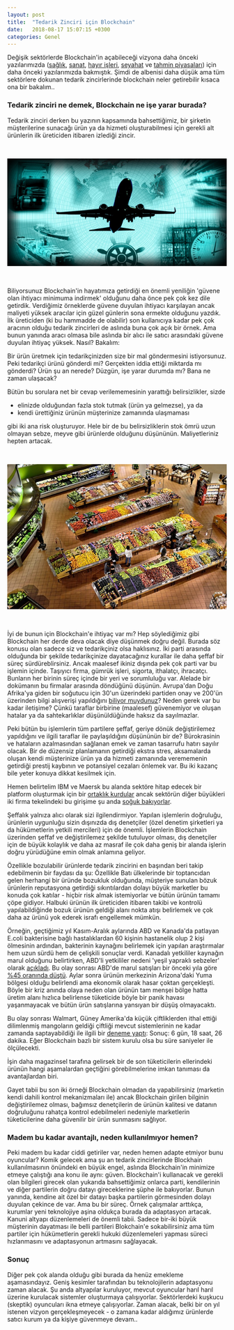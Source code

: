 ```yaml
---
layout: post
title:  "Tedarik Zinciri için Blockchain"
date:   2018-08-17 15:07:15 +0300
categories: Genel
---
```





Değişik sektörlerde Blockchain'in açabileceği vizyona daha önceki yazılarımızda ([sağlık](http://ademimerkezi.com/genel/2018/04/17/saglik-icin-blockchain.html), [sanat](http://ademimerkezi.com/genel/2018/04/06/sanat-icin-blockchain.html), [hayır işleri](http://ademimerkezi.com/genel/2018/03/29/Iyilik-icin-blockchain.html), [seyahat](http://ademimerkezi.com/genel/2018/07/06/seyahat-icin-blockchain.html) ve [tahmin piyasaları](http://ademimerkezi.com/genel/2018/07/13/gelecegi-tahmin-icin-blockchain.html)) için daha önceki yazılarımızda bakmıştık. Şimdi de albenisi daha düşük ama tüm sektörlere dokunan tedarik zincirlerinde blockchain neler getirebilir kısaca ona bir bakalım.. 

### Tedarik zinciri ne demek, Blockchain ne işe yarar burada?

Tedarik zinciri derken bu yazının kapsamında bahsettiğimiz, bir şirketin müşterilerine sunacağı ürün ya da hizmeti oluşturabilmesi için gerekli alt ürünlerin ilk üreticiden itibaren izlediği zincir.

&nbsp;

![logistics-and-freight_640.jpg](/assets/logistics-and-freight_640.jpg)


&nbsp;

Biliyorsunuz Blockchain'in hayatımıza getirdiği en önemli yeniliğin 'güvene olan ihtiyacı minimuma indirmek' olduğunu daha önce pek çok kez dile getirdik. Verdiğimiz örneklerde güvene duyulan ihtiyacı karşılayan ancak maliyeti yüksek aracılar için güzel günlerin sona ermekte olduğunu yazdık. İlk üreticiden (ki bu hammadde de olabilir) son kullanıcıya kadar pek çok aracının olduğu tedarik zincirleri de aslında buna çok açık bir örnek. Ama bunun yanında aracı olmasa bile aslında bir alıcı ile satıcı arasındaki güvene duyulan ihtiyaç yüksek. Nasıl? Bakalım: 

Bir ürün üretmek için tedarikçinizden size bir mal göndermesini istiyorsunuz. Peki tedarikçi ürünü gönderdi mi? Gerçekten iddia ettiği miktarda mı gönderdi? Ürün şu an nerede? Düzgün, işe yarar durumda mı? Bana ne zaman ulaşacak? 

Bütün bu sorulara net bir cevap verilememesinin yarattığı belirsizlikler, sizde 
* elinizde olduğundan fazla stok tutmak (ürün ya gelmezse), ya da 
* kendi ürettiğiniz ürünün müşterinize zamanında ulaşmaması 

gibi iki ana risk oluşturuyor. Hele bir de bu belirsizliklerin stok ömrü uzun olmayan sebze, meyve gibi ürünlerde olduğunu düşününün. Maliyetleriniz hepten artacak. 


&nbsp;

![supermarket_640.jpg](/assets/supermarket_640.jpg)


&nbsp;

İyi de bunun için Blockchain'e ihtiyaç var mı? Hep söylediğimiz gibi Blockchain her derde deva olacak diye düşünmek doğru değil. Burada söz konusu olan sadece siz ve tedarikçiniz olsa haklısınız. İki parti arasında olduğunda bir şekilde tedarikçinize dayatacağınız kurallar ile daha şeffaf bir süreç sürdüreblirsiniz. Ancak maalesef ikiniz dışında pek çok parti var bu işlemin içinde. Taşıyıcı firma, gümrük işleri, sigorta, ithalatçı, ihracatçı. Bunların her birinin süreç içinde bir yeri ve sorumluluğu var. Alelade bir dokümanın bu firmalar arasında döndüğünü düşünün. Avrupa'dan Doğu Afrika'ya giden bir soğutucu için 30'un üzerindeki partiden onay ve 200'ün üzerinden bilgi alışverişi yapıldığını [biliyor muydunuz](https://www.reuters.com/article/us-maersk-blockchain-ibm/maersk-ibm-to-launch-blockchain-based-platform-for-global-trade-idUSKBN1F51DE)? Neden gerek var bu kadar iletişime? Çünkü taraflar birbirine (maalesef) güvenemiyor ve oluşan hatalar ya da sahtekarlıklar düşünüldüğünde haksız da sayılmazlar. 

Peki bütün bu işlemlerin tüm partilere şeffaf, geriye dönük değiştirilemez yapıldığını ve ilgili taraflar ile paylaşıldığını düşününün bir de? Bürokrasinin ve hataların azalmasından sağlanan emek ve zaman tasarrufu hatırı sayılır olacak. Bir de düzensiz planlamanın getirdiği ekstra stres, aksamalarda oluşan kendi müşterinize ürün ya da hizmeti zamanında verememenin getirdiği prestij kaybının ve potansiyel cezaları önlemek var. Bu iki kazanç bile yeter konuya dikkat kesilmek için. 

Hemen belirtelim IBM ve Maersk bu alanda sektöre hitap edecek bir platform oluşturmak için bir [ortaklık kurdular](https://www.reuters.com/article/us-maersk-blockchain-ibm/maersk-ibm-to-launch-blockchain-based-platform-for-global-trade-idUSKBN1F51DE) ancak sektörün diğer büyükleri iki firma tekelindeki bu girişime şu anda [soğuk bakıyorlar](https://shippingwatch.com/carriers/Container/article10602520.ece). 

Şeffalık yalnıza alıcı olarak sizi ilgilendirmiyor. Yapılan işlemlerin doğruluğu, ürünlerin uygunluğu sizin dışınızda dış denetçiler (özel denetim şirketleri ya da hükümetlerin yetkili mercileri) için de önemli. İşlemlerin Blockchain üzerinden şeffaf ve değiştirilemez şekilde tutuluyor olması, dış denetçiler için de büyük kolaylık ve daha az masraf ile çok daha geniş bir alanda işlerin doğru yürüdüğüne emin olmak anlamına geliyor.

Özellikle bozulabilir ürünlerde tedarik zincirini en başından beri takip edebilmenin bir faydası da şu: Özellikle Batı ülkelerinde bir toptancıdan gelen herhangi bir üründe bozukluk olduğunda, müşteriye sunulan bözuk ürünlerin reputasyona getirdiği sıkıntılardan dolayı büyük marketler bu konuda çok katılar - hiçbir risk almak istemiyorlar ve bütün ürünün tamamı çöpe gidiyor. Halbuki ürünün ilk üreticiden itibaren takibi ve kontrolü yapılabildiğinde bozuk ürünün geldiği alanı nokta atışı belirlemek ve çok daha az ürünü yok ederek israfı engellemek mümkün. 

Örneğin, geçtiğimiz yıl Kasım-Aralık aylarında ABD ve Kanada'da patlayan E.coli bakterisine bağlı hastalıklardan 60 kişinin hastanelik olup 2 kişi ölmesinin ardından, bakterinin kaynağını belirlemek için yapılan araştırmalar hem uzun sürdü hem de çelişkili sonuçlar verdi. Kanadalı yetkililer kaynağın marul olduğunu belirtirken, ABD'li yetkililer nedeni 'yeşil yapraklı sebzeler' olarak [açıkladı](https://newfoodeconomy.org/blockchain-food-traceability-walmart-ibm/). Bu olay sonrası ABD'de marul satışları bir önceki yıla göre [%45 oranında düştü](https://www.dallasnews.com/business/retail/2018/06/21/could-blockchain-food-chains-answer-romaine-lettuce-e-coli-outbreaks). Aylar sonra ürünün merkezinin Arizona'daki Yuma bölgesi olduğu belirlendi ama ekonomik olarak hasar çoktan gerçekleşti. Böyle bir kriz anında olaya neden olan ürünün tam menşei bölge hatta üretim alanı hızlıca belirlense tüketicide böyle bir panik havası yaşanmayacak ve bütün ürün satışlarına yansıyan bir düşüş olmayacaktı. 

Bu olay sonrası Walmart, Güney Amerika'da küçük çiftliklerden ithal ettiği dilimlenmiş mangoların geldiği çiftliği mevcut sistemlerinin ne kadar zamanda saptayabildiği ile ilgili bir [deneme yaptı](https://www.dallasnews.com/business/retail/2018/06/21/could-blockchain-food-chains-answer-romaine-lettuce-e-coli-outbreaks): Sonuç: 6 gün, 18 saat, 26 dakika. Eğer Blockchain bazlı bir sistem kurulu olsa bu süre saniyeler ile ölçülecekti.  

İşin daha magazinsel tarafına gelirsek bir de son tüketicilerin ellerindeki ürünün hangi aşamalardan geçtiğini görebilmelerine imkan tanıması da avantajlardan biri. 

Gayet tabii bu son iki örneği Blockchain olmadan da yapabilirsiniz (marketin kendi dahili kontrol mekanizmaları ile) ancak Blockchain girilen bilginin değiştirilemez olması, bağımsız denetçilerin de ürünün kalitesi ve datanın doğruluğunu rahatça kontrol edebilmeleri nedeniyle marketlerin tüketicilerine daha güvenilir bir ürün sunmasını sağlıyor. 

### Madem bu kadar avantajlı, neden kullanılmıyor hemen?

Peki madem bu kadar ciddi getiriler var, neden hemen adapte etmiyor bunu oyuncular? Komik gelecek ama şu an tedarik zincirlerinde Blockhain kullanılmasının önündeki en büyük engel, aslında Blockchain'in minimize etmeye çalıştığı ana konu ile aynı: güven. Blockchain'i kullanacak ve gerekli olan bilgileri girecek olan yukarıda bahsettiğimiz onlarca parti, kendilerinin ve diğer partilerin doğru datayı gireceklerine şüphe ile bakıyorlar. Bunun yanında, kendine ait özel bir datayı başka partilerin görmesinden dolayı duyulan çekince de var. Ama bu bir süreç. Örnek çalışmalar arttıkça, kurumlar yeni teknolojiye aşina oldukça burada da adaptasyon artacak. Kanuni altyapı düzenlemeleri de önemli tabii. Sadece bir-iki büyük müşterinin dayatması ile belli partileri Blokchain'e sokabilirsiniz ama tüm partiler için hükümetlerin gerekli hukuki düzenlemeleri yapması süreci hızlanmasını ve adaptasyonun artmasını sağlayacak.

### Sonuç 

Diğer pek çok alanda olduğu gibi burada da henüz emekleme aşamasındayız.  Geniş kesimler tarafından bu teknolojilerin adaptasyonu zaman alacak. Şu anda altyapılar kuruluyor, mevcut oyuncular harıl harıl üzerine kurulacak sistemler oluşturmaya çalışıyorlar. Sektörlerdeki kuşkucu (skeptik) oyuncuları ikna etmeye çalışıyorlar. Zaman alacak, belki bir on yıl istenen vizyon gerçekleşmeyecek - o zamana kadar aldığımız ürünlerde satıcı kurum ya da kişiye güvenmeye devam.. 
